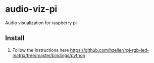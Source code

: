 # audio-viz-pi
Audio visualization for raspberry pi

## Install
1. Follow the instructions here https://github.com/hzeller/rpi-rgb-led-matrix/tree/master/bindings/python